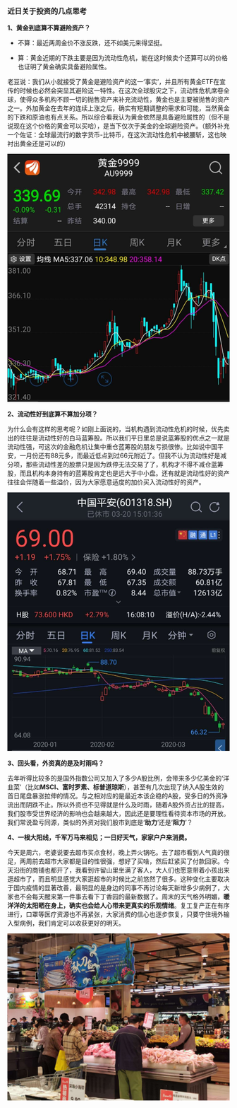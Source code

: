 ### 近日关于投资的几点思考

**1、黄金到底算不算避险资产？**

- 不算：最近两周金价不涨反跌，还不如美元来得坚挺。

- 算：黄金近期的下跌主要是因为流动性危机，能在这时候卖个还算可以的价格也证明了黄金确实具备避险属性。

老豆说：我们从小就接受了黄金是避险资产的这一‘事实’，并且所有黄金ETF在宣传的时候也必然会突显其避险这一特性。在这次全球股灾之下，流动性危机席卷全球，使得众多机构不顾一切的抛售资产来补充流动性，黄金也是主要被抛售的资产之一。外加黄金在去年的连续上涨之后，确实有短期调整的需求和可能，当然黄金的下跌和原油也有点关系。所以综合看我认为黄金依然是具备避险属性的（但不是说现在这个价格的黄金可以买哈），是当下仅次于美金的全球避险资产。（额外补充一个佐证：全球最流行的数字货币-比特币，在这次流动性危机中被腰斩，这也映衬出黄金还是可以的）

![黄金](../img/thinkin-covid-3.jpg)

**2、流动性好到底算不算加分项？**

为什么会有这样的思考呢？如刚上面说的，当机构遇到流动性危机的时候，优先卖出的往往是流动性好的白马蓝筹股。所以我们平日里总是说蓝筹股的优点之一就是流动性强，可这次的金融危机让集中重仓蓝筹股的朋友亏损很惨。比如说中国平安，一月份还有88元多，而最近低点到过66元附近了。但我不认为流动性好是减分项，那些流动性差的股票只是因为跌停无法交易了了，机构才不得不减仓蓝筹股，而且机构本身持有的蓝筹股肯定也是远大于中小盘。还有就是流动性好的资产往往会伴随着一些溢价，因为大家愿意适度的加价买入流动性好的资产。

![平安](../img/thinkin-covid-1.jpg)

**3、回头看，外资真的是及时雨吗？**

去年听得比较多的是国外指数公司又加入了多少A股比例，会带来多少亿美金的‘洋韭菜’（比如**MSCI、富时罗素、标普道琼斯**），甚至有几次出现了纳入A股生效的首日尾盘暴涨拉伸的情况。与之相对应的是最近本该企稳的A股，受多日的外资净流出而阴跌不止。所以外资也不见得就是什么及时雨，随着A股外资占比的提高，我们股市受世界经济的影响也会越来越大，因此还是要理性看待资本市场的开放。我们常说盈亏同源，类似的外资对我们股市到底是‘**助力**’还是‘**阻力**’？

**4、一根大阳线，千军万马来相见；一日好天气，家家户户来消费。**

今天是周六，老婆说要去超市买点食材，晚上弄火锅吃。去了超市看到人气真的很足，两周前去超市大家都是目的性很强，想好了买啥，然后赶紧买了付款回家。今天沿街的商铺也都开了，我看到许留山里坐满了客人，大人们也愿意带着小孩出来逛超市了，而且明显感觉大家逛超市的时候比之前悠然了很多。这种变化主要取决于国内疫情的显著改善，最明显的是身边的同事不再讨论每天新增多少病例了，大家也不会每天醒来第一件事去看下丁香园的最新数据了。周末的天气格外明媚，**暖洋洋的太阳晒在身上，确实也会给人心带来更真实的乐观情绪**。复工复产正在有序进行，口罩等医疗资源也不再紧张，大家消费的信心也逐步恢复，只要守住境外输入型病例，我们肯定可以收获更好的明天。

![超市](../img/thinkin-covid-2.jpg)